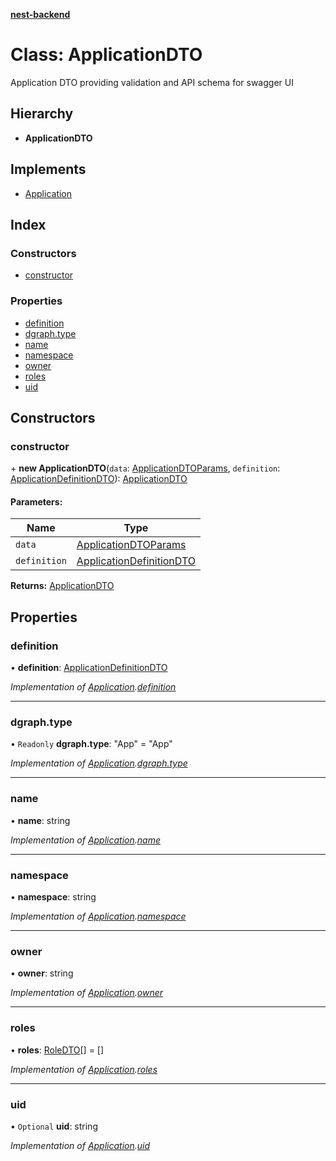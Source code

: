 **[nest-backend](../README.md)**

# Class: ApplicationDTO

Application DTO providing validation and API schema for swagger UI

## Hierarchy

* **ApplicationDTO**

## Implements

* [Application](../interfaces/application.md)

## Index

### Constructors

* [constructor](applicationdto.md#constructor)

### Properties

* [definition](applicationdto.md#definition)
* [dgraph.type](applicationdto.md#dgraph.type)
* [name](applicationdto.md#name)
* [namespace](applicationdto.md#namespace)
* [owner](applicationdto.md#owner)
* [roles](applicationdto.md#roles)
* [uid](applicationdto.md#uid)

## Constructors

### constructor

\+ **new ApplicationDTO**(`data`: [ApplicationDTOParams](../interfaces/applicationdtoparams.md), `definition`: [ApplicationDefinitionDTO](applicationdefinitiondto.md)): [ApplicationDTO](applicationdto.md)

#### Parameters:

Name | Type |
------ | ------ |
`data` | [ApplicationDTOParams](../interfaces/applicationdtoparams.md) |
`definition` | [ApplicationDefinitionDTO](applicationdefinitiondto.md) |

**Returns:** [ApplicationDTO](applicationdto.md)

## Properties

### definition

•  **definition**: [ApplicationDefinitionDTO](applicationdefinitiondto.md)

*Implementation of [Application](../interfaces/application.md).[definition](../interfaces/application.md#definition)*

___

### dgraph.type

• `Readonly` **dgraph.type**: \"App\" = "App"

*Implementation of [Application](../interfaces/application.md).[dgraph.type](../interfaces/application.md#dgraph.type)*

___

### name

•  **name**: string

*Implementation of [Application](../interfaces/application.md).[name](../interfaces/application.md#name)*

___

### namespace

•  **namespace**: string

*Implementation of [Application](../interfaces/application.md).[namespace](../interfaces/application.md#namespace)*

___

### owner

•  **owner**: string

*Implementation of [Application](../interfaces/application.md).[owner](../interfaces/application.md#owner)*

___

### roles

•  **roles**: [RoleDTO](roledto.md)[] = []

*Implementation of [Application](../interfaces/application.md).[roles](../interfaces/application.md#roles)*

___

### uid

• `Optional` **uid**: string

*Implementation of [Application](../interfaces/application.md).[uid](../interfaces/application.md#uid)*

